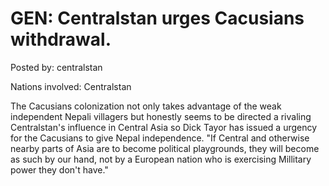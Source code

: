 # GEN: Centralstan urges Cacusians withdrawal.

Posted by: centralstan

Nations involved: Centralstan

The Cacusians colonization not only takes advantage of the weak independent Nepali villagers but honestly seems to be directed a rivaling Centralstan's influence in Central Asia so Dick Tayor has issued a urgency for the Cacusians to give Nepal independence.
"If Central and otherwise nearby parts of Asia are to become political playgrounds, they will become as such by our hand, not by a European nation who is exercising Millitary power they don't have."